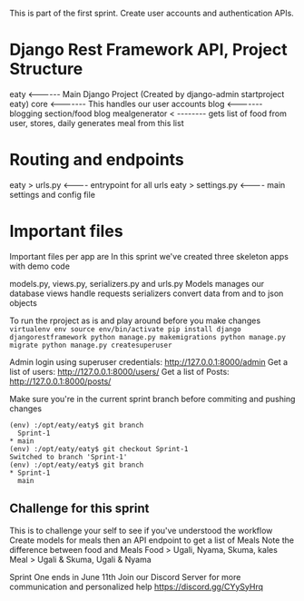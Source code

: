 This is part of the first sprint. Create user accounts and authentication APIs.


# Django Rest Framework API, Project Structure
eaty <------ Main Django Project (Created by django-admin startproject eaty)
core <------- This handles our user accounts
blog <------- blogging section/food blog
mealgenerator < -------- gets list of food from user, stores, daily generates meal from this list

# Routing and endpoints
eaty > urls.py <---- entrypoint for all urls
eaty > settings.py <---- main settings and config file 

# Important files
Important files per app are
In this sprint we've created three skeleton apps with demo code

models.py, views.py, serializers.py and urls.py
Models manages our database
views handle requests
serializers convert data from and to json objects

To run the rproject as is and play around before you make changes
``
virtualenv env
source env/bin/activate
pip install django djangorestframework
python manage.py makemigrations
python manage.py migrate
python manage.py createsuperuser
``

Admin login using superuser credentials: http://127.0.0.1:8000/admin
Get a list of users: http://127.0.0.1:8000/users/
Get a list of Posts: http://127.0.0.1:8000/posts/

Make sure you're in the current sprint branch before commiting and pushing changes
```
(env) :/opt/eaty/eaty$ git branch
  Sprint-1
* main
(env) :/opt/eaty/eaty$ git checkout Sprint-1
Switched to branch 'Sprint-1'
(env) :/opt/eaty/eaty$ git branch
* Sprint-1
  main
```

## Challenge for this sprint
This is to challenge your self to see if you've understood the workflow
Create models for meals
then an API endpoint to get a list of Meals
Note the difference between food and Meals
Food > Ugali, Nyama, Skuma, kales
Meal > Ugali & Skuma, Ugali & Nyama

Sprint One ends in June 11th
Join our Discord Server for more communication and personalized help
https://discord.gg/CYySyHrq



